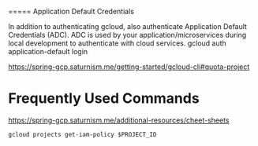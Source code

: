 ===== Application Default Credentials

In addition to authenticating gcloud, also authenticate Application Default Credentials (ADC). ADC is used by your application/microservices during local development to authenticate with cloud services.
gcloud auth application-default login

https://spring-gcp.saturnism.me/getting-started/gcloud-cli#quota-project

# Frequently Used Commands
https://spring-gcp.saturnism.me/additional-resources/cheet-sheets

```shell
gcloud projects get-iam-policy $PROJECT_ID
```
